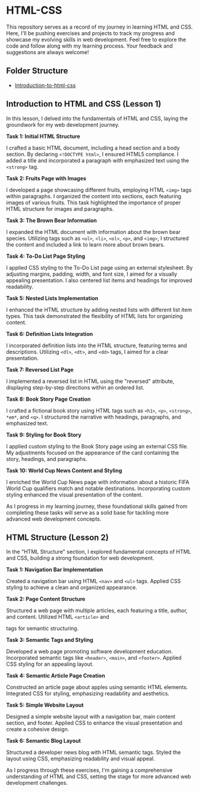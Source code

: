 # HTML-CSS

This repository serves as a record of my journey in learning HTML and CSS. Here, I'll be pushing exercises and projects to track my progress and showcase my evolving skills in web development. Feel free to explore the code and follow along with my learning process. Your feedback and suggestions are always welcome!

## Folder Structure
- [Introduction-to-html-css](https://github.com/SimeonSavov/HTML-CSS?tab=readme-ov-file#introduction-to-html-and-css-lesson-1)


## Introduction to HTML and CSS (Lesson 1)

In this lesson, I delved into the fundamentals of HTML and CSS, laying the groundwork for my web development journey.

**Task 1: Initial HTML Structure**

I crafted a basic HTML document, including a head section and a body section. By declaring `<!DOCTYPE html>`, I ensured HTML5 compliance. I added a title and incorporated a paragraph with emphasized text using the `<strong>` tag.

**Task 2: Fruits Page with Images**

I developed a page showcasing different fruits, employing HTML `<img>` tags within paragraphs. I organized the content into sections, each featuring images of various fruits. This task highlighted the importance of proper HTML structure for images and paragraphs.

**Task 3: The Brown Bear Information**

I expanded the HTML document with information about the brown bear species. Utilizing tags such as `<ul>`, `<li>`, `<ol>`, `<p>`, and `<img>`, I structured the content and included a link to learn more about brown bears.

**Task 4: To-Do List Page Styling**

I applied CSS styling to the To-Do List page using an external stylesheet. By adjusting margins, padding, width, and font size, I aimed for a visually appealing presentation. I also centered list items and headings for improved readability.

**Task 5: Nested Lists Implementation**

I enhanced the HTML structure by adding nested lists with different list item types. This task demonstrated the flexibility of HTML lists for organizing content.

**Task 6: Definition Lists Integration**

I incorporated definition lists into the HTML structure, featuring terms and descriptions. Utilizing `<dl>`, `<dt>`, and `<dd>` tags, I aimed for a clear presentation.

**Task 7: Reversed List Page**

I implemented a reversed list in HTML using the "reversed" attribute, displaying step-by-step directions within an ordered list.

**Task 8: Book Story Page Creation**

I crafted a fictional book story using HTML tags such as `<h1>`, `<p>`, `<strong>`, `*em*`, and `<q>`. I structured the narrative with headings, paragraphs, and emphasized text.

**Task 9: Styling for Book Story**

I applied custom styling to the Book Story page using an external CSS file. My adjustments focused on the appearance of the card containing the story, headings, and paragraphs.

**Task 10: World Cup News Content and Styling**

I enriched the World Cup News page with information about a historic FIFA World Cup qualifiers match and notable destinations. Incorporating custom styling enhanced the visual presentation of the content.

As I progress in my learning journey, these foundational skills gained from completing these tasks will serve as a solid base for tackling more advanced web development concepts.

## HTML Structure (Lesson 2)

In the "HTML Structure" section, I explored fundamental concepts of HTML and CSS, building a strong foundation for web development.

**Task 1: Navigation Bar Implementation**

Created a navigation bar using HTML `<nav>` and `<ul>` tags. Applied CSS styling to achieve a clean and organized appearance.

**Task 2: Page Content Structure**

Structured a web page with multiple articles, each featuring a title, author, and content. Utilized HTML `<article>` and <section> tags for semantic structuring.

**Task 3: Semantic Tags and Styling**

Developed a web page promoting software development education. Incorporated semantic tags like `<header>`, `<main>`, and `<footer>`. Applied CSS styling for an appealing layout.

**Task 4: Semantic Article Page Creation**

Constructed an article page about apples using semantic HTML elements. Integrated CSS for styling, emphasizing readability and aesthetics.

**Task 5: Simple Website Layout**

Designed a simple website layout with a navigation bar, main content section, and footer. Applied CSS to enhance the visual presentation and create a cohesive design.

**Task 6: Semantic Blog Layout**

Structured a developer news blog with HTML semantic tags. Styled the layout using CSS, emphasizing readability and visual appeal.

As I progress through these exercises, I'm gaining a comprehensive understanding of HTML and CSS, setting the stage for more advanced web development challenges.
